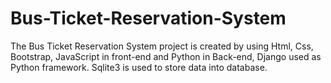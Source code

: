 # Bus-Ticket-Reservation-System
The Bus Ticket Reservation System project is created by using Html, Css, Bootstrap, JavaScript in front-end and Python in Back-end, Django used as Python framework. Sqlite3 is used to store data into database.
